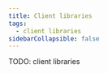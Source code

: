 ```yaml
---
title: Client libraries
tags:
  - client libraries
sidebarCollapsible: false
---
```


TODO: client libraries